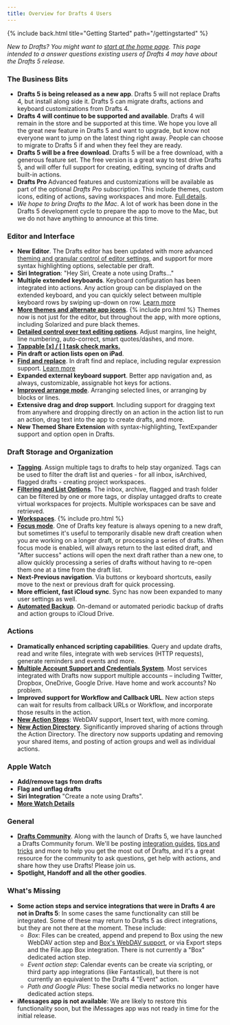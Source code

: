 ```yaml
---
title: Overview for Drafts 4 Users
---
```


{% include back.html title="Getting Started" path="/gettingstarted" %}

*New to Drafts? You might want to [start at the home page](/). This page intended to a answer questions existing users of Drafts 4 may have about the Drafts 5 release.*

### The Business Bits

- **Drafts 5 is being released as a new app**. Drafts 5 will not replace Drafts 4, but install along side it. Drafts 5 can migrate drafts, actions and keyboard customizations from Drafts 4.
- **Drafts 4 will continue to be supported and available**. Drafts 4 will remain in the store and be supported at this time. We hope you love all the great new feature in Drafts 5 and want to upgrade, but know not everyone want to jump on the latest thing right away. People can choose to migrate to Drafts 5 if and when they feel they are ready.
- **Drafts 5 will be a free download**. Drafts 5 will be a free download, with a generous feature set. The free version is a great way to test drive Drafts 5, and will offer full support for creating, editing, syncing of drafts and built-in actions.
- **Drafts Pro** Advanced features and customizations will be available as part of the optional *Drafts Pro* subscription. This include themes, custom icons, editing of actions, saving workspaces and more. [Full details](/draftspro).
- *We hope to bring Drafts to the Mac*. A lot of work has been done in the Drafts 5 development cycle to prepare the app to move to the Mac, but we do not have anything to announce at this time.

### Editor and Interface

- **New Editor**. The Drafts editor has been updated with more advanced [theming and granular control of editor settings](/editor/appearance), and support for more syntax highlighting options, selectable per draft.
- **Siri Integration**: "Hey Siri, Create a note using Drafts..."
- **Multiple extended keyboards**. Keyboard configuration has been integrated into actions. Any action group can be displayed on the extended keyboard, and you can quickly select between multiple keyboard rows by swiping up-down on row. [Learn more](/editor/keyboard)
- **[More themes and alternate app icons](/editor/appearance)**. {% include pro.html %} Themes now is not just for the editor, but throughout the app, with more options, including Solarized and pure black themes.
- **[Detailed control over text editing options](/editor/appearance)**. Adjust margins, line height, line numbering, auto-correct, smart quotes/dashes, and more.
- [**Tappable [x] / [ ] task check marks.**](/editor/tasks)
- **Pin draft or action lists open on iPad**.
- **[Find and replace](/editor/find)**. In draft find and replace, including regular expression support. [Learn more](/editor/find)
- **Expanded external keyboard support**. Better app navigation and, as always, customizable, assignable hot keys for actions.
- **[Improved arrange mode](/editor/arrangemode)**. Arranging selected lines, or arranging by blocks or lines.
- **Extensive drag and drop support**. Including support for dragging text from anywhere and dropping directly on an action in the action list to run an action, drag text into the app to create drafts, and more.
- **New Themed Share Extension** with syntax-highlighting, TextExpander support and option open in Drafts.

### Draft Storage and Organization

- **[Tagging](/drafts/tagging)**. Assign multiple tags to drafts to help stay organized. Tags can be used to filter the draft list and queries - for all inbox, isArchived, flagged drafts - creating project workspaces.
- **[Filtering and List Options](/drafts/listoptions)**. The inbox, archive, flagged and trash folder can be filtered by one or more tags, or display untagged drafts to create virtual workspaces for projects. Multiple workspaces can be save and retrieved.
- **[Workspaces](/drafts/workspaces)**. {% include pro.html %}
- **[Focus mode](/editor/focusmode)**. One of Drafts key feature is always opening to a new draft, but sometimes it's useful to temporarily disable new draft creation when you are working on a longer draft, or processing a series of drafts. When focus mode is enabled, will always return to the last edited draft, and "After success" actions will open the next draft rather than a new one, to allow quickly processing a series of drafts without having to re-open them one at a time from the draft list.
- **Next-Previous navigation**. Via buttons or keyboard shortcuts, easily move to the next or previous draft for quick processing.
- **More efficient, fast iCloud sync**. Sync has now been expanded to many user settings as well.
- **[Automated Backup](/settings/backups)**. On-demand or automated periodic backup of drafts and action groups to iCloud Drive.

### Actions

- **Dramatically enhanced scripting capabilities**. Query and update drafts, read and write files, integrate with web services (HTTP requests), generate reminders and events and more.
- **[Multiple Account Support and Credentials System](/settings/credentials)**. Most services integrated with Drafts now support multiple accounts – including Twitter, Dropbox, OneDrive, Google Drive. Have home and work accounts? No problem.
- **Improved support for Workflow and Callback URL**. New action steps can wait for results from callback URLs or Workflow, and incorporate those results in the action.
- **[New Action Steps](/actions/steps/)**: WebDAV support, Insert text, with more coming.
- **[New Action Directory](/actions/actiondirectory)**. Significantly improved sharing of actions through the Action Directory. The directory now supports updating and removing your shared items, and posting of action groups and well as individual actions.

### Apple Watch

- **Add/remove tags from drafts**
- **Flag and unflag drafts**
- **Siri Integration** "Create a note using Drafts".
- **[More Watch Details](/watch/)**

### General

- **[Drafts Community](https://forums.getdrafts.com/)**. Along with the launch of Drafts 5, we have launched a Drafts Community forum. We'll be posting [integration guides](https://forums.getdrafts.com/c/integration-guides), [tips and tricks](https://forums.getdrafts.com/c/tips) and more to help you get the most out of Drafts, and it's a great resource for the community to ask questions, get help with actions, and share how they use Drafts! Please join us.
- **Spotlight, Handoff and all the other goodies**.

### What's Missing

- **Some action steps and service integrations that were in Drafts 4 are not in Drafts 5**: In some cases the same functionality can still be integrated. Some of these may return to Drafts 5 as direct integrations, but they are not there at the moment. These include:
  - *Box*: Files can be created, append and prepend to Box using the new WebDAV action step and [Box's WebDAV support](https://community.box.com/t5/Upload-and-Download-Files-and/WebDav-with-Box/ta-p/310), or via Export steps and the File.app Box integration. There is not currently a "Box" dedicated action step.
  - *Event action step*: Calendar events can be create via scripting, or third party app integrations (like Fantastical), but there is not currently an equivalent to the Drafts 4 "Event" action.
  - *Path and Google Plus*: These social media networks no longer have dedicated action steps.
- **iMessages app is not available**: We are likely to restore this functionality soon, but the iMessages app was not ready in time for the initial release.
